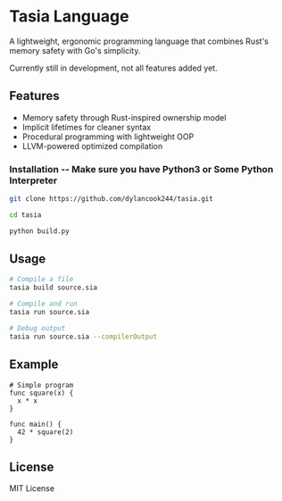 # Tasia Language

A lightweight, ergonomic programming language that combines Rust's memory safety with Go's simplicity. 

Currently still in development, not all features added yet. 

## Features 

- Memory safety through Rust-inspired ownership model
- Implicit lifetimes for cleaner syntax
- Procedural programming with lightweight OOP
- LLVM-powered optimized compilation

### Installation -- Make sure you have Python3 or Some Python Interpreter

```bash
git clone https://github.com/dylancook244/tasia.git 

cd tasia 

python build.py
```

## Usage

```bash
# Compile a file
tasia build source.sia

# Compile and run
tasia run source.sia

# Debug output
tasia run source.sia --compilerOutput
```

## Example

```sia
# Simple program
func square(x) {
  x * x
}

func main() {
  42 * square(2)
}
```

## License

MIT License